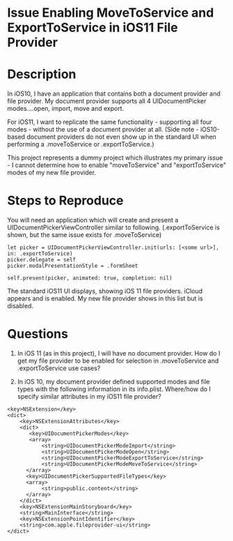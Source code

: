 # Issue Enabling MoveToService and ExportToService in iOS11 File Provider

# Description
In iOS10, I have an application that contains both a document provider and file provider.  My document provider supports all 4 UIDocumentPicker modes....open, import, move and export.

For iOS11, I want to replicate the same functionality - supporting all four modes - without the use of a document provider at all.  (Side note - iOS10-based document providers do not even show up in the standard UI when performing a .moveToService or .exportToService.)

This project represents a dummy project which illustrates my primary issue - I cannot determine how to enable "moveToService" and "exportToService" modes of my new file provider.



# Steps to Reproduce
You will need an application which will create and present a UIDocumentPickerViewController similar to following.  (.exportToService is shown, but the same issue exists for .moveToService)

```
let picker = UIDocumentPickerViewController.init(urls: [<some url>], in: .exportToService)
picker.delegate = self
picker.modalPresentationStyle = .formSheet

self.present(picker, animated: true, completion: nil)
```

The standard iOS11 UI displays, showing iOS 11 file providers.
iCloud appears and is enabled.
My new file provider shows in this list but is disabled.


# Questions

1) In iOS 11 (as in this project), I will have no document provider.  How do I get my file provider to be enabled for selection in .moveToService and .exportToService use cases?

2) In iOS 10, my document provider defined supported modes and file types with the following information in its info.plist.  Where/how do I specify similar attributes in my iOS11 file provider?

```
<key>NSExtension</key>
<dict>
    <key>NSExtensionAttributes</key>
    <dict>
       <key>UIDocumentPickerModes</key>
       <array>
           <string>UIDocumentPickerModeImport</string>
           <string>UIDocumentPickerModeOpen</string>
           <string>UIDocumentPickerModeExportToService</string>
           <string>UIDocumentPickerModeMoveToService</string>
      </array>
      <key>UIDocumentPickerSupportedFileTypes</key>
      <array>
           <string>public.content</string>
      </array>
    </dict>
    <key>NSExtensionMainStoryboard</key>
    <string>MainInterface</string>
    <key>NSExtensionPointIdentifier</key>
    <string>com.apple.fileprovider-ui</string>
</dict>
```




